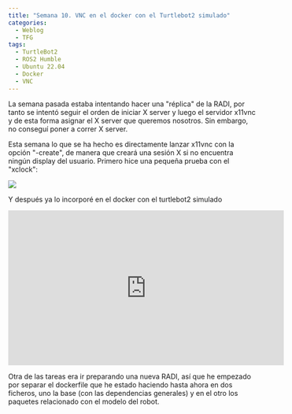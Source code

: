 ```yaml
---
title: "Semana 10. VNC en el docker con el Turtlebot2 simulado"
categories:
  - Weblog
  - TFG
tags:
  - TurtleBot2
  - ROS2 Humble
  - Ubuntu 22.04
  - Docker
  - VNC
---
```


La semana pasada estaba intentando hacer una "réplica" de la RADI, por tanto se intentó seguir el orden de iniciar X server y luego el servidor x11vnc y de esta forma asignar el X server que queremos nosotros. Sin embargo, no conseguí poner a correr X server.

Esta semana lo que se ha hecho es directamente lanzar x11vnc con la opción "-create", de manera que creará una sesión X si no encuentra ningún display del usuario. Primero hice una pequeña prueba con el "xclock":

![](/2022-tfg-lucia-chen/images/xclock-vnc.png)


Y después ya lo incorporé en el docker con el turtlebot2 simulado

<p align="center">
<iframe width="560" height="315" src="https://www.youtube.com/embed/psiUNR2cMmE" title="YouTube video player" frameborder="0" allow="accelerometer; autoplay; clipboard-write; encrypted-media; gyroscope; picture-in-picture" allowfullscreen></iframe>
</p>

Otra de las tareas era ir preparando una nueva RADI, así que he empezado por separar el dockerfile que he estado haciendo hasta ahora en dos ficheros, uno la base (con las dependencias generales) y en el otro los paquetes relacionado con el modelo del robot.